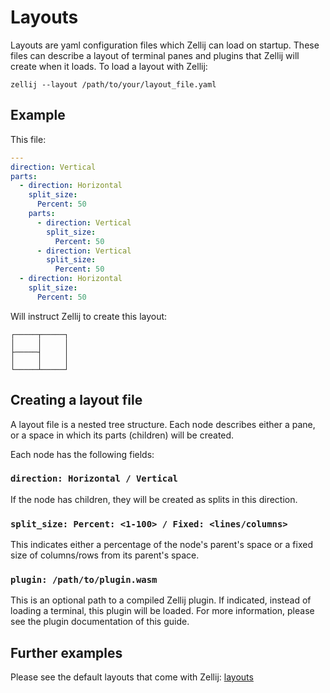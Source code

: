 # Layouts
Layouts are yaml configuration files which Zellij can load on startup. These files can describe a layout of terminal panes and plugins that Zellij will create when it loads.
To load a layout with Zellij:

```
zellij --layout /path/to/your/layout_file.yaml
```

## Example
This file:
```yaml
---
direction: Vertical
parts:
  - direction: Horizontal
    split_size:
      Percent: 50
    parts:
      - direction: Vertical
        split_size:
          Percent: 50
      - direction: Vertical
        split_size:
          Percent: 50
  - direction: Horizontal
    split_size:
      Percent: 50
```

Will instruct Zellij to create this layout:
```
┌─────┬─────┐
│     │     │
├─────┤     │
│     │     │
└─────┴─────┘
```

## Creating a layout file
A layout file is a nested tree structure. Each node describes either a pane, or a space in which its parts (children) will be created.

Each node has the following fields:

### `direction: Horizontal / Vertical`
If the node has children, they will be created as splits in this direction.

### `split_size: Percent: <1-100> / Fixed: <lines/columns>`
This indicates either a percentage of the node's parent's space or a fixed size of columns/rows from its parent's space.

### `plugin: /path/to/plugin.wasm`
This is an optional path to a compiled Zellij plugin. If indicated, instead of loading a terminal, this plugin will be loaded. For more information, please see the plugin documentation of this guide.

## Further examples
Please see the default layouts that come with Zellij: [layouts](https://github.com/zellij-org/zellij/tree/main/assets/layouts)

